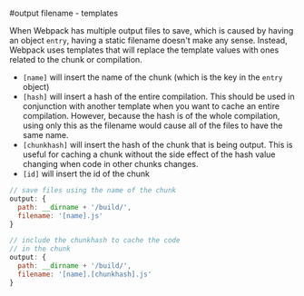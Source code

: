 #output filename - templates

When Webpack has multiple output files to save, which is caused by having an object `entry`, having a static filename doesn't make any sense. Instead, Webpack uses templates that will replace the template values with ones related to the chunk or compilation.

* `[name]` will insert the name of the chunk (which is the key in the `entry` object)
* `[hash]` will insert a hash of the entire compilation. This should be used in conjunction with another template when you want to cache an entire compilation. However, because the hash is of the whole compilation, using only this as the filename would cause all of the files to have the same name.
* `[chunkhash]` will insert the hash of the chunk that is being output. This is useful for caching a chunk without the side effect of the hash value changing when code in other chunks changes.
* `[id]` will insert the id of the chunk

```javascript
// save files using the name of the chunk
output: {
  path: __dirname + '/build/',
  filename: '[name].js'
}

// include the chunkhash to cache the code
// in the chunk
output: {
  path: __dirname + '/build/',
  filename: '[name].[chunkhash].js'
}
```